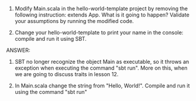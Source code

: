 1.	Modify Main.scala in the hello-world-template project by removing the following instruction: extends App.
What is it going to happen? Validate your assumptions by running the modified code.

2.	Change your hello-world-template to print your name in the console: compile and run it using SBT.


ANSWER:

1. SBT no longer recognize the object Main as executable, so it throws an exception when executing the command "sbt run". More on this, when we are going to discuss traits in lesson 12.

2. In Main.scala change the string from "Hello, World!". Compile and run it using the command "sbt run"
